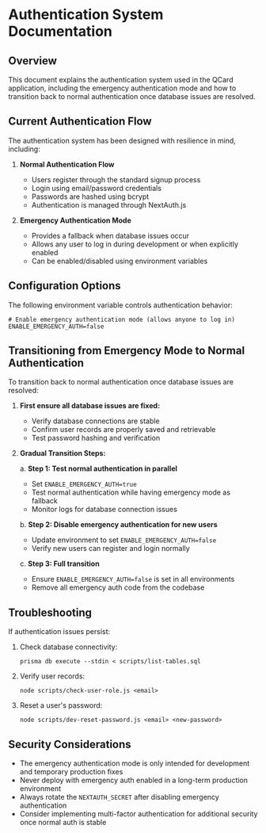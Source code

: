 # Authentication System Documentation

## Overview
This document explains the authentication system used in the QCard application, including the emergency authentication mode and how to transition back to normal authentication once database issues are resolved.

## Current Authentication Flow

The authentication system has been designed with resilience in mind, including:

1. **Normal Authentication Flow**
   - Users register through the standard signup process
   - Login using email/password credentials
   - Passwords are hashed using bcrypt
   - Authentication is managed through NextAuth.js

2. **Emergency Authentication Mode**
   - Provides a fallback when database issues occur
   - Allows any user to log in during development or when explicitly enabled
   - Can be enabled/disabled using environment variables

## Configuration Options

The following environment variable controls authentication behavior:

```
# Enable emergency authentication mode (allows anyone to log in)
ENABLE_EMERGENCY_AUTH=false
```

## Transitioning from Emergency Mode to Normal Authentication

To transition back to normal authentication once database issues are resolved:

1. **First ensure all database issues are fixed:**
   - Verify database connections are stable
   - Confirm user records are properly saved and retrievable
   - Test password hashing and verification

2. **Gradual Transition Steps:**
   
   a. **Step 1: Test normal authentication in parallel**
   - Set `ENABLE_EMERGENCY_AUTH=true`
   - Test normal authentication while having emergency mode as fallback
   - Monitor logs for database connection issues

   b. **Step 2: Disable emergency authentication for new users**
   - Update environment to set `ENABLE_EMERGENCY_AUTH=false` 
   - Verify new users can register and login normally

   c. **Step 3: Full transition**
   - Ensure `ENABLE_EMERGENCY_AUTH=false` is set in all environments
   - Remove all emergency auth code from the codebase

## Troubleshooting

If authentication issues persist:

1. Check database connectivity:
   ```
   prisma db execute --stdin < scripts/list-tables.sql
   ```

2. Verify user records:
   ```
   node scripts/check-user-role.js <email>
   ```

3. Reset a user's password:
   ```
   node scripts/dev-reset-password.js <email> <new-password>
   ```

## Security Considerations

- The emergency authentication mode is only intended for development and temporary production fixes
- Never deploy with emergency auth enabled in a long-term production environment
- Always rotate the `NEXTAUTH_SECRET` after disabling emergency authentication
- Consider implementing multi-factor authentication for additional security once normal auth is stable